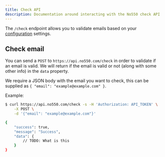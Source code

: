 ```yaml
---
title: Check API
description: Documentation around interacting with the No550 check API.
---
```


The `/check` endpoint allows you to validate emails based on your [configuration](/configuration) settings.

## Check email

You can send a `POST` to `https://api.no550.com/check` in order to validate if an email is valid. We will return if the email is valid or not (along with some other info) in the `data` property.

We require a JSON body with the email you want to check, this can be supplied as `{ "email": "example@example.com" }`.

Example:
```sh
$ curl https://api.no550.com/check -s -H 'Authorization: API_TOKEN' \
	-X POST \
	-d '{"email": "example@example.com"}'

{
	"success": true,
	"message": "Success",
	"data": {
		// TODO: What is this
	}
}
```
